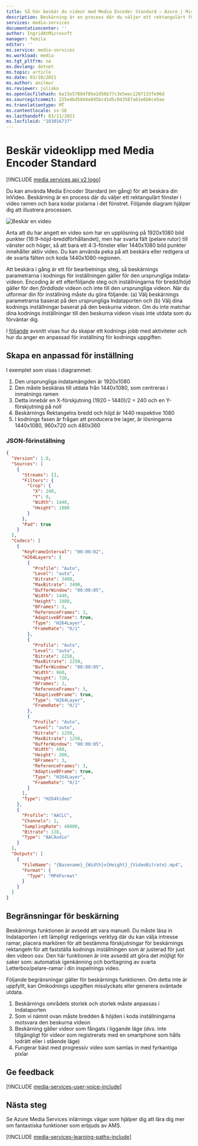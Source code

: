 ```yaml
---
title: Så här beskär du videor med Media Encoder Standard – Azure | Microsoft Docs
description: Beskärning är en process där du väljer ett rektangulärt fönster i video ramen och bara kodar pixlarna i det fönstret. Den här artikeln visar hur du beskär videor med Media Encoder Standard.
services: media-services
documentationcenter: ''
author: IngridAtMicrosoft
manager: femila
editor: ''
ms.service: media-services
ms.workload: media
ms.tgt_pltfrm: na
ms.devlang: dotnet
ms.topic: article
ms.date: 03/10/2021
ms.author: anilmur
ms.reviewer: juliako
ms.openlocfilehash: 6a15e57884f85e2d56b77c3e5eec1267133fe96d
ms.sourcegitcommit: 225e4b45844e845bc41d5c043587a61e6b6ce5ae
ms.translationtype: MT
ms.contentlocale: sv-SE
ms.lasthandoff: 03/11/2021
ms.locfileid: "103016737"
---
```

# <a name="crop-videos-with-media-encoder-standard"></a>Beskär videoklipp med Media Encoder Standard

[!INCLUDE [media services api v2 logo](./includes/v2-hr.md)] 

Du kan använda Media Encoder Standard (en gång) för att beskära din InVideo. Beskärning är en process där du väljer ett rektangulärt fönster i video ramen och bara kodar pixlarna i det fönstret. Följande diagram hjälper dig att illustrera processen.

![Beskär en video](./media/media-services-crop-video/media-services-crop-video01.png)

Anta att du har angett en video som har en upplösning på 1920x1080 bild punkter (16:9-höjd-breddförhållandet), men har svarta fält (pelare rutor) till vänster och höger, så att bara ett 4:3-fönster eller 1440x1080 bild punkter innehåller aktiv video. Du kan använda peka på att beskära eller redigera ut de svarta fälten och koda 1440x1080-regionen.

Att beskära i gång är ett för bearbetnings steg, så beskärnings parametrarna i kodnings för inställningen gäller för den ursprungliga indata-videon. Encoding är ett efterföljande steg och inställningarna för bredd/höjd gäller för den *förädlade* videon och inte till den ursprungliga videon. När du utformar din för inställning måste du göra följande: (a) Välj beskärnings parametrarna baserat på den ursprungliga Indataporten och (b) Välj dina kodnings inställningar baserat på den beskurna videon. Om du inte matchar dina kodnings inställningar till den beskurna videon visas inte utdata som du förväntar dig.

I [följande](media-services-custom-mes-presets-with-dotnet.md#encoding_with_dotnet) avsnitt visas hur du skapar ett kodnings jobb med aktiviteter och hur du anger en anpassad för inställning för kodnings uppgiften. 

## <a name="creating-a-custom-preset"></a>Skapa en anpassad för inställning
I exemplet som visas i diagrammet:

1. Den ursprungliga indatamängden är 1920x1080
2. Den måste beskäras till utdata från 1440x1080, som centreras i inmatnings ramen
3. Detta innebär en X-förskjutning (1920 – 1440)/2 = 240 och en Y-förskjutning på noll
4. Beskärnings Rektangelns bredd och höjd är 1440 respektive 1080
5. I kodnings fasen är frågan att producera tre lager, är lösningarna 1440x1080, 960x720 och 480x360

### <a name="json-preset"></a>JSON-förinställning

```json
{
  "Version": 1.0,
  "Sources": [
    {
      "Streams": [],
      "Filters": {
        "Crop": {
          "X": 240,
          "Y": 0,
          "Width": 1440,
          "Height": 1080
        }
      },
      "Pad": true
    }
  ],
  "Codecs": [
    {
      "KeyFrameInterval": "00:00:02",
      "H264Layers": [
        {
          "Profile": "Auto",
          "Level": "auto",
          "Bitrate": 3400,
          "MaxBitrate": 3400,
          "BufferWindow": "00:00:05",
          "Width": 1440,
          "Height": 1080,
          "BFrames": 3,
          "ReferenceFrames": 3,
          "AdaptiveBFrame": true,
          "Type": "H264Layer",
          "FrameRate": "0/1"
        },
        {
          "Profile": "Auto",
          "Level": "auto",
          "Bitrate": 2250,
          "MaxBitrate": 2250,
          "BufferWindow": "00:00:05",
          "Width": 960,
          "Height": 720,
          "BFrames": 3,
          "ReferenceFrames": 3,
          "AdaptiveBFrame": true,
          "Type": "H264Layer",
          "FrameRate": "0/1"
        },
        {
          "Profile": "Auto",
          "Level": "auto",
          "Bitrate": 1250,
          "MaxBitrate": 1250,
          "BufferWindow": "00:00:05",
          "Width": 480,
          "Height": 360,
          "BFrames": 3,
          "ReferenceFrames": 3,
          "AdaptiveBFrame": true,
          "Type": "H264Layer",
          "FrameRate": "0/1"
        }
      ],
      "Type": "H264Video"
    },
    {
      "Profile": "AACLC",
      "Channels": 2,
      "SamplingRate": 48000,
      "Bitrate": 128,
      "Type": "AACAudio"
    }
  ],
  "Outputs": [
    {
      "FileName": "{Basename}_{Width}x{Height}_{VideoBitrate}.mp4",
      "Format": {
        "Type": "MP4Format"
      }
    }
  ]
}
```

## <a name="restrictions-on-cropping"></a>Begränsningar för beskärning
Beskärnings funktionen är avsedd att vara manuell. Du måste läsa in Indataporten i ett lämpligt redigerings verktyg där du kan välja intresse ramar, placera markören för att bestämma förskjutningar för beskärnings rektangeln för att fastställa kodnings inställningen som är justerad för just den videon osv. Den här funktionen är inte avsedd att göra det möjligt för saker som: automatisk igenkänning och borttagning av svarta Letterbox/pelare-ramar i din inspelnings video.

Följande begränsningar gäller för beskärnings funktionen. Om detta inte är uppfyllt, kan Omkodnings uppgiften misslyckats eller generera oväntade utdata.

1. Beskärnings områdets storlek och storlek måste anpassas i Indataporten
2. Som vi nämnt ovan måste bredden & höjden i koda inställningarna motsvara den beskurna videon
3. Beskärning gäller videor som fångats i liggande läge (dvs. inte tillgängligt för videor som registrerats med en smartphone som hålls lodrätt eller i stående läge)
4. Fungerar bäst med progressiv video som samlas in med fyrkantiga pixlar

## <a name="provide-feedback"></a>Ge feedback
[!INCLUDE [media-services-user-voice-include](../../../includes/media-services-user-voice-include.md)]

## <a name="next-step"></a>Nästa steg
Se Azure Media Services inlärnings vägar som hjälper dig att lära dig mer om fantastiska funktioner som erbjuds av AMS.  

[!INCLUDE [media-services-learning-paths-include](../../../includes/media-services-learning-paths-include.md)]

